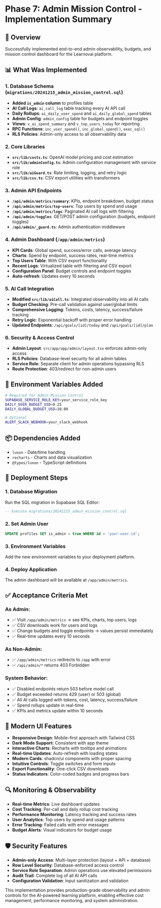 # Phase 7: Admin Mission Control - Implementation Summary

## 🎯 Overview
Successfully implemented end-to-end admin observability, budgets, and mission control dashboard for the Learnovai platform.

## 📊 What Was Implemented

### 1. Database Schema (`migrations/20241215_admin_mission_control.sql`)
- **Added `is_admin` column** to profiles table
- **AI Call Logs**: `ai_call_log` table tracking every AI API call
- **Daily Rollups**: `ai_daily_user_spend` and `ai_daily_global_spend` tables
- **Admin Config**: `admin_config` table for budgets and endpoint toggles
- **Views**: `v_ai_spend_summary` and `v_top_users_today` for reporting
- **RPC Functions**: `inc_user_spend()`, `inc_global_spend()`, `exec_sql()`
- **RLS Policies**: Admin-only access to all observability data

### 2. Core Libraries
- **`src/lib/costs.ts`**: OpenAI model pricing and cost estimation
- **`src/lib/adminConfig.ts`**: Admin configuration management with service role
- **`src/lib/aiGuard.ts`**: Rate limiting, logging, and retry logic
- **`src/lib/csv.ts`**: CSV export utilities with transformers

### 3. Admin API Endpoints
- **`/api/admin/metrics/summary`**: KPIs, endpoint breakdown, budget status
- **`/api/admin/metrics/top-users`**: Top users by spend and usage
- **`/api/admin/metrics/logs`**: Paginated AI call logs with filtering
- **`/api/admin/toggles`**: GET/POST admin configuration (budgets, endpoint toggles)
- **`/api/admin/_guard.ts`**: Admin authentication middleware

### 4. Admin Dashboard (`/app/admin/metrics`)
- **KPI Cards**: Global spend, success/error calls, average latency
- **Charts**: Spend by endpoint, success rates, real-time metrics
- **Top Users Table**: With CSV export functionality
- **Recent Logs**: Virtualized table with filtering and CSV export
- **Configuration Panel**: Budget controls and endpoint toggles
- **Auto-refresh**: Updates every 10 seconds

### 5. AI Call Integration
- **Modified `src/lib/aiCall.ts`**: Integrated observability into all AI calls
- **Budget Checking**: Pre-call validation against user/global limits
- **Comprehensive Logging**: Tokens, costs, latency, success/failure tracking
- **Retry Logic**: Exponential backoff with proper error handling
- **Updated Endpoints**: `/api/goals/[id]/today` and `/api/goals/[id]/plan`

### 6. Security & Access Control
- **Admin Layout**: `src/app/app/admin/layout.tsx` enforces admin-only access
- **RLS Policies**: Database-level security for all admin tables
- **Service Role**: Separate client for admin operations bypassing RLS
- **Route Protection**: 403/redirect for non-admin users

## 🔧 Environment Variables Added
```bash
# Required for Admin Mission Control
SUPABASE_SERVICE_ROLE_KEY=your_service_role_key
DAILY_USER_BUDGET_USD=0.25
DAILY_GLOBAL_BUDGET_USD=10.00

# Optional
ALERT_SLACK_WEBHOOK=your_slack_webhook
```

## 📦 Dependencies Added
- `luxon` - Date/time handling
- `recharts` - Charts and data visualization
- `@types/luxon` - TypeScript definitions

## 🚀 Deployment Steps

### 1. Database Migration
Run the SQL migration in Supabase SQL Editor:
```sql
-- Execute migrations/20241215_admin_mission_control.sql
```

### 2. Set Admin User
```sql
UPDATE profiles SET is_admin = true WHERE id = 'your-user-id';
```

### 3. Environment Variables
Add the new environment variables to your deployment platform.

### 4. Deploy Application
The admin dashboard will be available at `/app/admin/metrics`.

## ✅ Acceptance Criteria Met

### As Admin:
- ✅ Visit `/app/admin/metrics` → see KPIs, charts, top users, logs
- ✅ CSV downloads work for users and logs
- ✅ Change budgets and toggle endpoints → values persist immediately
- ✅ Real-time updates every 10 seconds

### As Non-Admin:
- ✅ `/app/admin/metrics` redirects to `/app` with error
- ✅ `/api/admin/*` returns 403 Forbidden

### System Behavior:
- ✅ Disabled endpoints return 503 before model call
- ✅ Budget exceeded returns 429 (user) or 503 (global)
- ✅ All AI calls logged with tokens, cost, latency, success/failure
- ✅ Spend rollups update in real-time
- ✅ KPIs and metrics update within 10 seconds

## 🎨 Modern UI Features
- **Responsive Design**: Mobile-first approach with Tailwind CSS
- **Dark Mode Support**: Consistent with app theme
- **Interactive Charts**: Recharts with tooltips and animations
- **Real-time Updates**: Auto-refresh with loading states
- **Modern Cards**: shadcn/ui components with proper spacing
- **Intuitive Controls**: Toggle switches and form inputs
- **Export Functionality**: One-click CSV downloads
- **Status Indicators**: Color-coded badges and progress bars

## 🔍 Monitoring & Observability
- **Real-time Metrics**: Live dashboard updates
- **Cost Tracking**: Per-call and daily rollup cost tracking
- **Performance Monitoring**: Latency tracking and success rates
- **User Analytics**: Top users by spend and usage patterns
- **Error Tracking**: Failed calls with error messages
- **Budget Alerts**: Visual indicators for budget usage

## 🛡️ Security Features
- **Admin-only Access**: Multi-layer protection (layout + API + database)
- **Row Level Security**: Database-enforced access control
- **Service Role Separation**: Admin operations use elevated permissions
- **Audit Trail**: Complete log of all AI API calls
- **Configuration Validation**: Input sanitization and validation

This implementation provides production-grade observability and admin controls for the AI-powered learning platform, enabling effective cost management, performance monitoring, and system administration.
